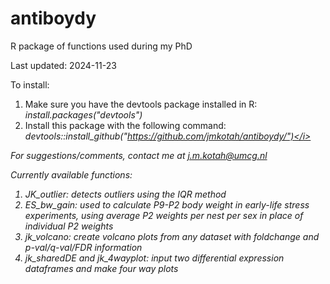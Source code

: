 # antiboydy
R package of functions used during my PhD

Last updated: 2024-11-23

To install:
1) Make sure you have the devtools package installed in R: <i>install.packages("devtools")</i>
2) Install this package with the following command: <i>devtools::install_github("https://github.com/jmkotah/antiboydy/")</i>

For suggestions/comments, contact me at j.m.kotah@umcg.nl

Currently available functions:
1) JK_outlier: detects outliers using the IQR method
2) ES_bw_gain: used to calculate P9-P2 body weight in early-life stress experiments, using average P2 weights per nest per sex in place of individual P2 weights
3) jk_volcano: create volcano plots from any dataset with foldchange and p-val/q-val/FDR information
4) jk_sharedDE and jk_4wayplot: input two differential expression dataframes and make four way plots